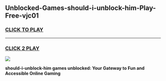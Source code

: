 
## Unblocked-Games-should-i-unblock-him-Play-Free-vjc01
<h3>
<a href="https://premium76.site?title=should-i-unblock-him&ref=18A1">CLICK TO PLAY</a></h3>
<hr>

<h3>
<a href="https://premium76.site?title=should-i-unblock-him&ref=18A1">CLICK 2 PLAY</a>
  
</h3>

<a href="https://premium76.site?title=should-i-unblock-him&ref=18A1"><img src="https://clearcache.store/games.png"></a>


**should-i-unblock-him games unblocked: Your Gateway to Fun and Accessible Online Gaming**
